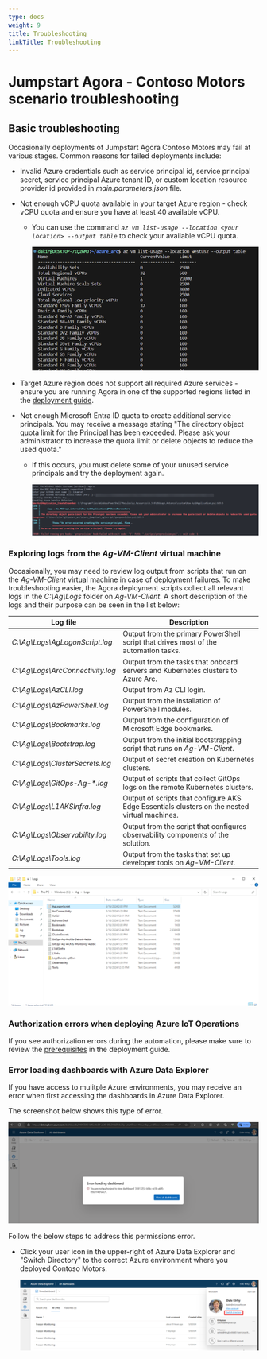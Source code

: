 ```yaml
---
type: docs
weight: 9
title: Troubleshooting
linkTitle: Troubleshooting
---
```


# Jumpstart Agora - Contoso Motors scenario troubleshooting

## Basic troubleshooting

Occasionally deployments of Jumpstart Agora Contoso Motors may fail at various stages. Common reasons for failed deployments include:

- Invalid Azure credentials such as service principal id, service principal secret, service principal Azure tenant ID, or custom location resource provider id provided in _main.parameters.json_ file.

- Not enough vCPU quota available in your target Azure region - check vCPU quota and ensure you have at least 40 available vCPU.
  - You can use the command *`az vm list-usage --location <your location> --output table`* to check your available vCPU quota.

    ![Screenshot showing az vm list-usage](./img/az_vm_list_usage.png)

- Target Azure region does not support all required Azure services - ensure you are running Agora in one of the supported regions listed in the [deployment guide](../deployment/).

- Not enough Microsoft Entra ID quota to create additional service principals. You may receive a message stating "The directory object quota limit for the Principal has been exceeded. Please ask your administrator to increase the quota limit or delete objects to reduce the used quota."
  - If this occurs, you must delete some of your unused service principals and try the deployment again.

    ![Screenshot showing not enough Entra quota for new service principals](./img/aad_quota_exceeded.png)

### Exploring logs from the _Ag-VM-Client_ virtual machine

Occasionally, you may need to review log output from scripts that run on the _Ag-VM-Client_ virtual machine in case of deployment failures. To make troubleshooting easier, the Agora deployment scripts collect all relevant logs in the _C:\Ag\Logs_ folder on _Ag-VM-Client_. A short description of the logs and their purpose can be seen in the list below:

| Log file | Description |
| ------- | ----------- |
| _C:\Ag\Logs\AgLogonScript.log_ | Output from the primary PowerShell script that drives most of the automation tasks. |
| _C:\Ag\Logs\ArcConnectivity.log_ | Output from the tasks that onboard servers and Kubernetes clusters to Azure Arc. |
| _C:\Ag\Logs\AzCLI.log_ | Output from Az CLI login. |
| _C:\Ag\Logs\AzPowerShell.log_ | Output from the installation of PowerShell modules. |
| _C:\Ag\Logs\Bookmarks.log_ | Output from the configuration of Microsoft Edge bookmarks. |
| _C:\Ag\Logs\Bootstrap.log_ | Output from the initial bootstrapping script that runs on _Ag-VM-Client_. |
| _C:\Ag\Logs\ClusterSecrets.log_ | Output of secret creation on Kubernetes clusters. |
| _C:\Ag\Logs\GitOps-Ag-*.log_ | Output of scripts that collect GitOps logs on the remote Kubernetes clusters. |
| _C:\Ag\Logs\L1AKSInfra.log_ | Output of scripts that configure AKS Edge Essentials clusters on the nested virtual machines. |
| _C:\Ag\Logs\Observability.log_ | Output from the script that configures observability components of the solution. |
| _C:\Ag\Logs\Tools.log_ | Output from the tasks that set up developer tools on _Ag-VM-Client_. |

  ![Screenshot showing Agora logs folder on AG-Client](./img/logs_folder.png)

### Authorization errors when deploying Azure IoT Operations

If you see authorization errors during the automation, please make sure to review the [prerequisites](../deployment) in the deployment guide.

### Error loading dashboards with Azure Data Explorer

If you have access to mulitple Azure environments, you may receive an error when first accessing the dashboards in Azure Data Explorer.

The screenshot below shows this type of error.

  ![Screenshot showing ADX error](./img/adx_trouble.png)

Follow the below steps to address this permissions error.

- Click your user icon in the upper-right of Azure Data Explorer and "Switch Directory" to the correct Azure environment where you deployed Contoso Motors.

  ![Screenshot showing switch tenants in ADX](./img/adx_switch.png)
